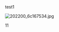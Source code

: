 test1

![202200_6c167534.jpg](http://localhost:8080/uploads/2025/09/01/202200_6c167534.jpg)





11
```33